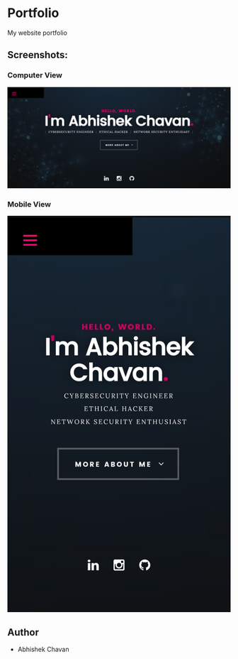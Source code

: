 # Portfolio
My website portfolio

## Screenshots:
### Computer View
![alt text](https://github.com/abhishekchavan10/Portfolio/blob/main/Portfolio.PNG)

### Mobile View
![alt text](https://github.com/abhishekchavan10/Portfolio/blob/main/Portfolio_mobile.JPG)

## Author
* Abhishek Chavan
